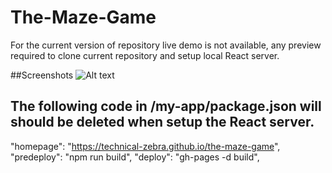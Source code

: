 # The-Maze-Game
For the current version of repository live demo is not available, any preview required to clone current repository and setup local React server.

##Screenshots
![Alt text](https://github.com/technical-zebra/The-Maze-Game/blob/main/my-app/screenshots/1.png "image demo")


## The following code in /my-app/package.json will should be deleted when setup the React server.
"homepage": "https://technical-zebra.github.io/the-maze-game",
"predeploy": "npm run build",
"deploy": "gh-pages -d build",
